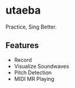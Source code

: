 # utaeba

Practice, Sing Better.

## Features

- Record
- Visualize Soundwaves
- Pitch Detection
- MIDI MR Playing

